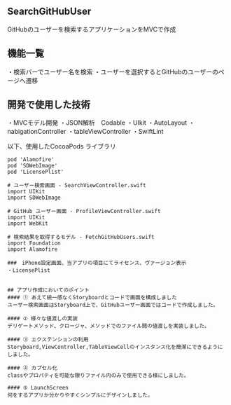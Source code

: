 
## SearchGitHubUser
GitHubのユーザーを検索するアプリケーションをMVCで作成


## 機能一覧
・検索バーでユーザー名を検索
・ユーザーを選択するとGitHubのユーザーのページへ遷移

## 開発で使用した技術
・MVCモデル開発
・JSON解析　Codable
・UIkit
・AutoLayout
・nabigationController
・tableViewController
・SwiftLint

 
以下、使用したCocoaPods ライブラリ
```
pod 'Alamofire' 
pod 'SDWebImage'
pod 'LicensePlist'
```

```
# ユーザー検索画面 - SearchViewController.swift　
import UIKit
import SDWebImage

# GitHub ユーザー画面 - ProfileViewController.swift
import UIKit
import WebKit

# 検索結果を取得するモデル - FetchGitHubUsers.swift
import Foundation
import Alamofire

###　iPhone設定画面、当アプリの項目にてライセンス、ヴァージョン表示
・LicensePlist


## アプリ作成においてのポイント
#### ① あえて統一感なくStoryboardとコードで画面を構成しました
ユーザー検索画面はStoryboard上で、GitHubユーザー画面ではコードで作成しました。

#### ② 様々な値渡しの実装
デリゲートメソッド、クロージャ、メソッドでのファイル間の値渡しを実装しました。

#### ③ エクステンションの利用
Storyboard,ViewController,TableViewCellのインスタンス化を簡潔にできるようにしました。

#### ④ カプセル化
classやプロパティを可能な限りファイル内のみで使用できる様にしました。

#### ⑤ LaunchScreen
何をするアプリか分かりやすくシンプルにデザインしました。
